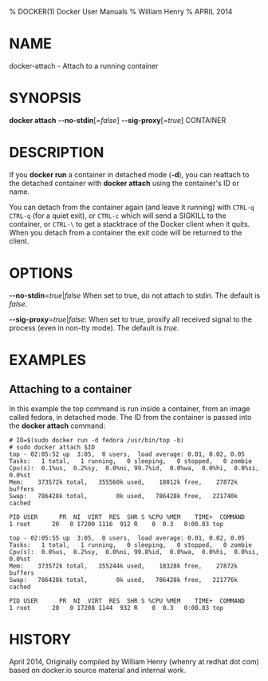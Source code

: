 % DOCKER(1) Docker User Manuals
% William Henry
% APRIL 2014
# NAME
docker-attach - Attach to a running container

# SYNOPSIS
**docker attach** **--no-stdin**[=*false*] **--sig-proxy**[=*true*] CONTAINER

# DESCRIPTION
If you **docker run** a container in detached mode (**-d**), you can reattach to
the detached container with **docker attach** using the container's ID or name.

You can detach from the container again (and leave it running) with `CTRL-q 
CTRL-q` (for a quiet exit), or `CTRL-c`  which will send a SIGKILL to the
container, or `CTRL-\` to get a stacktrace of the Docker client when it quits.
When you detach from a container the exit code will be returned to
the client.

# OPTIONS
**--no-stdin**=*true*|*false*
When set to true, do not attach to stdin. The default is *false*.

**--sig-proxy**=*true*|*false*:
When set to true, proxify all received signal to the process (even in non-tty
mode). The default is *true*.

# EXAMPLES

## Attaching to a container

In this example the top command is run inside a container, from an image called
fedora, in detached mode. The ID from the container is passed into the **docker
attach** command:

    # ID=$(sudo docker run -d fedora /usr/bin/top -b)
    # sudo docker attach $ID
    top - 02:05:52 up  3:05,  0 users,  load average: 0.01, 0.02, 0.05
    Tasks:   1 total,   1 running,   0 sleeping,   0 stopped,   0 zombie
    Cpu(s):  0.1%us,  0.2%sy,  0.0%ni, 99.7%id,  0.0%wa,  0.0%hi,  0.0%si,  0.0%st
    Mem:    373572k total,   355560k used,    18012k free,    27872k buffers
    Swap:   786428k total,        0k used,   786428k free,   221740k cached

    PID USER      PR  NI  VIRT  RES  SHR S %CPU %MEM    TIME+  COMMAND
    1 root      20   0 17200 1116  912 R    0  0.3   0:00.03 top

    top - 02:05:55 up  3:05,  0 users,  load average: 0.01, 0.02, 0.05
    Tasks:   1 total,   1 running,   0 sleeping,   0 stopped,   0 zombie
    Cpu(s):  0.0%us,  0.2%sy,  0.0%ni, 99.8%id,  0.0%wa,  0.0%hi,  0.0%si,  0.0%st
    Mem:    373572k total,   355244k used,    18328k free,    27872k buffers
    Swap:   786428k total,        0k used,   786428k free,   221776k cached

    PID USER      PR  NI  VIRT  RES  SHR S %CPU %MEM    TIME+  COMMAND
    1 root      20   0 17208 1144  932 R    0  0.3   0:00.03 top

# HISTORY
April 2014, Originally compiled by William Henry (whenry at redhat dot com)
based on docker.io source material and internal work.
